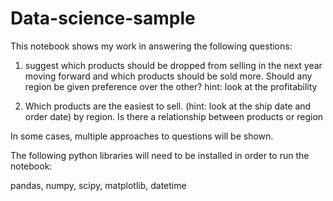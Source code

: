 # Data-science-sample

This notebook shows my work in answering the following questions:

1. suggest which products should be dropped from selling in the next year moving forward and which products should be sold more. Should any region be given preference over the other?
hint: look at the profitability

2. Which products are the easiest to sell. (hint: look at the ship date and order date) by region. Is there a relationship between products or region

In some cases, multiple approaches to questions will be shown.

The following python libraries will need to be installed in order to run the notebook:

pandas, numpy, scipy, matplotlib, datetime
